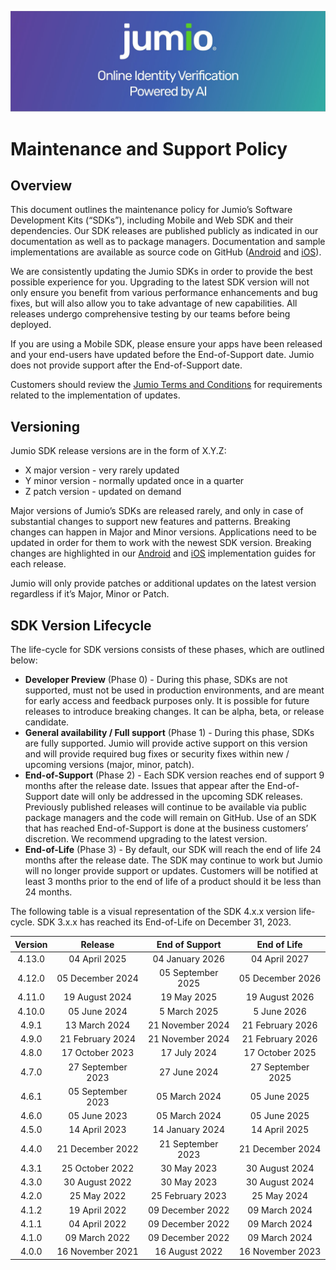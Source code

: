 ![Header Graphic](images/jumio_feature_graphic.jpg)

# Maintenance and Support Policy

## Overview
This document outlines the maintenance policy for Jumio’s Software Development Kits (“SDKs”), including Mobile and Web SDK and their dependencies. 
Our SDK releases are published publicly as indicated in our documentation as well as to package managers. Documentation and sample implementations are available as source code on GitHub ([Android](https://github.com/Jumio/mobile-sdk-android) and [iOS](https://github.com/Jumio/mobile-sdk-ios)).

We are consistently updating the Jumio SDKs in order to provide the best possible experience for you. Upgrading to the latest SDK version will not only ensure you benefit from various performance enhancements and bug fixes, but will also allow you to take advantage of new capabilities. All releases undergo comprehensive testing by our teams before being deployed.

If you are using a Mobile SDK, please ensure your apps have been released and your end-users have updated before the End-of-Support date. Jumio does not provide support after the End-of-Support date. 

Customers should review the [Jumio Terms and Conditions](https://www.jumio.com/legal-information/privacy-notices/) for requirements related to the implementation of updates. 

## Versioning
Jumio SDK release versions are in the form of X.Y.Z:
* X major version - very rarely updated
* Y minor version - normally updated once in a quarter
* Z patch version - updated on demand

Major versions of Jumio’s SDKs are released rarely, and only in case of substantial changes to support new features and patterns. Breaking changes can happen in Major and Minor versions. Applications need to be updated in order for them to work with the newest SDK version. Breaking changes are highlighted in our [Android](https://github.com/Jumio/mobile-sdk-android) and [iOS](https://github.com/Jumio/mobile-sdk-ios) implementation guides for each release.

Jumio will only provide patches or additional updates on the latest version regardless if it’s Major, Minor or Patch. 

## SDK Version Lifecycle
The life-cycle for SDK versions consists of these phases, which are outlined below:
* __Developer Preview__ (Phase 0) - During this phase, SDKs are not supported, must not be used in production environments, and are meant for early access and feedback purposes only. It is possible for future releases to introduce breaking changes. It can be alpha, beta, or release candidate.
* __General availability / Full support__ (Phase 1) - During this phase, SDKs are fully supported. Jumio will provide active support on this version and will provide required bug fixes or security fixes within new / upcoming versions (major, minor, patch). 
* __End-of-Support__ (Phase 2) - Each SDK version reaches end of support 9 months after the release date. Issues that appear after the End-of-Support date will only be addressed in the upcoming SDK releases. Previously published releases will continue to be available via public package managers and the code will remain on GitHub. Use of an SDK that has reached End-of-Support is done at the business customers’ discretion. We recommend upgrading to the latest version.
* __End-of-Life__ (Phase 3) - By default, our SDK will reach the end of life 24 months after the release date. The SDK may continue to work but Jumio will no longer provide support or updates. Customers will be notified at least 3 months prior to the end of life of a product should it be less than 24 months. 

The following table is a visual representation of the SDK 4.x.x version life-cycle. SDK 3.x.x has reached its End-of-Life on December 31, 2023.

| Version |     Release      |   End of Support  |   End of Life    | 
|:-------:|:----------------:|:-----------------:|:----------------:|
|  4.13.0 |    04 April 2025 |   04 January 2026 |    04 April 2027 |
|  4.12.0 | 05 December 2024 | 05 September 2025 | 05 December 2026 |
|  4.11.0 |   19 August 2024 |       19 May 2025 |   19 August 2026 |
|  4.10.0 |     05 June 2024 |      5 March 2025 |      5 June 2026 |
|  4.9.1  |    13 March 2024 |  21 November 2024 | 21 February 2026 |
|  4.9.0  | 21 February 2024 |  21 November 2024 | 21 February 2026 |
|  4.8.0  |  17 October 2023 |      17 July 2024 |  17 October 2025 |
|  4.7.0  |27 September 2023 |      27 June 2024 |27 September 2025 |
|  4.6.1  |05 September 2023 |     05 March 2024 |     05 June 2025 | 
|  4.6.0  |     05 June 2023 |     05 March 2024 |     05 June 2025 | 
|  4.5.0  |    14 April 2023 |   14 January 2024 |    14 April 2025 | 
|  4.4.0  | 21 December 2022 | 21 September 2023 | 21 December 2024 | 
|  4.3.1  |  25 October 2022 |       30 May 2023 |   30 August 2024 | 
|  4.3.0  |   30 August 2022 |       30 May 2023 |   30 August 2024 | 
|  4.2.0  |      25 May 2022 |  25 February 2023 |      25 May 2024 | 
|  4.1.2  |    19 April 2022 |  09 December 2022 |    09 March 2024 |
|  4.1.1  |    04 April 2022 |  09 December 2022 |    09 March 2024 |
|  4.1.0  |    09 March 2022 |  09 December 2022 |    09 March 2024 |
|  4.0.0  | 16 November 2021 |    16 August 2022 | 16 November 2023 | 
